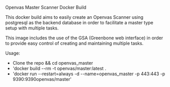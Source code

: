 Openvas Master Scanner Docker Build

This docker build aims to easily create an Openvas Scanner using postgresql as the backend database in order to facilitate a master type setup with multiple tasks.

This image includes the use of the GSA (Greenbone web interface) in order to provide easy control of creating and maintaining multiple tasks.

Usage:
 - Clone the repo && cd openvas_master
 - 'docker build --rm -t openvas/master:latest .
 - 'docker run --restart=always -d --name=openvas_master -p 443:443 -p 9390:9390openvas/master'

